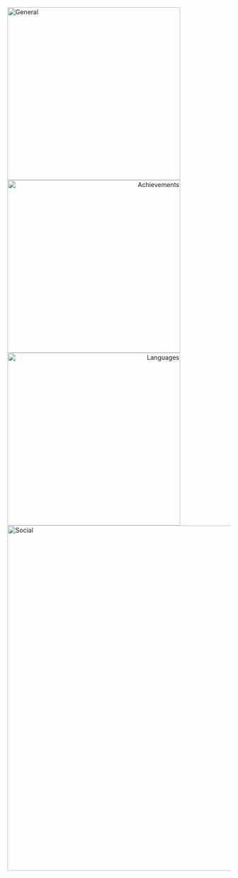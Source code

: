 <img align="left" width="390" alt="General" src="https://raw.githubusercontent.com/gist/crmacca/4d433b19f884c9c188360f4390d9e650/raw/general.svg">
<div align="right">
  <img align="left" width="390" alt="Achievements" src="https://raw.githubusercontent.com/gist/crmacca/4d433b19f884c9c188360f4390d9e650/raw/achievements.svg">
  <img align="left" width="390" alt="Languages" src="https://raw.githubusercontent.com/gist/crmacca/4d433b19f884c9c188360f4390d9e650/raw/languages.svg">
</div>
<img align="center" width="780" alt="Social" src="https://raw.githubusercontent.com/gist/crmacca/4d433b19f884c9c188360f4390d9e650/raw/social.svg">
